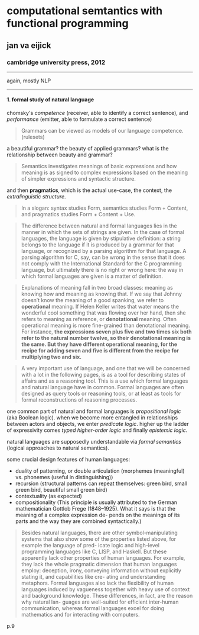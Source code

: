 # computational semtantics with functional programming

## jan va eijick

### cambridge university press, 2012

---

again, mostly NLP

---

#### 1. formal study of natural language

chomsky's *competence* (receiver, able to identify a correct sentence), and *performance* (emitter, able to formulate a correct sentence)

> Grammars can be viewed as models of our language competence. (rulesets)

a beautiful grammar? the beauty of applied grammars? what is the relationship between beauty and grammar?

> Semantics investigates meanings of basic expressions and how meaning is as signed to complex expressions based on the meaning of simpler expressions and
syntactic structure.

and then **pragmatics**, which is the actual use-case, the context, the *extralinguistic structure*.

> In a slogan: syntax studies Form, semantics studies Form + Content, and pragmatics studies Form + Content + Use.

> The difference between natural and formal languages lies in the manner in which the sets of strings are given. In the case of formal languages, the language is given by stipulative definition: a string belongs to the language if it is produced by a grammar for that language, or recognized by a parsing algorithm for that language. A parsing algorithm for C, say, can be wrong in the sense that it does not comply with the International Standard for the C programming language, but ultimately there is no right or wrong here: the way in which formal languages are given is a matter of definition.

> Explanations of meaning fall in two broad classes: meaning as knowing how and meaning as knowing that. If we say that Johnny doesn’t know the meaning of a good spanking, we refer to **operational** meaning. If Helen Keller writes that water means the wonderful cool something that was flowing over her hand, then she refers to meaning as reference, or **denotational** meaning. Often operational meaning is more fine-grained than denotational meaning. For instance, **the expressions seven plus five and two times six both refer to the natural number twelve, so their denotational meaning is the same. But they have different operational meaning, for the recipe for adding seven and five is different from the recipe for multiplying two and six.**

> A very important use of language, and one that we will be concerned with a lot in the following pages, is as a tool for describing states of affairs and as a reasoning tool. This is a use which formal languages and natural language have in common. Formal languages are often designed as query tools or reasoning tools, or at least as tools for formal reconstructions of reasoning processes.

one common part of natural and formal languages is *propositional logic* (aka Boolean logic). when we become more entangled in relationships between actors and objects, we enter *predicate logic*. higher up the ladder of expressivity comes *typed higher-order logic* and finally *epistemic logic*.

natural languages are supposedly understandable via *formal semantics* (logical approaches to natural semantics).

some crucial design features of human languages:

- duality of patterning, or double articulation (morphemes (meaningful) vs. phonemes (useful in distinguishing))
- recursion (structural patterns can repeat themselves: green bird, small green bird, beautiful small green bird)
- contextuality (as expected)
- compositionality (This principle is usually attributed to the German mathematician Gottlob Frege (1848–1925). What it says is that the meaning of a complex expression de- pends on the meanings of its parts and the way they are combined syntactically.)

> Besides natural languages, there are other symbol-manipulating systems that also show some of the properties listed above, for example the language of pred- icate logic and high-level programming languages like C, LISP, and Haskell. But these apparently lack other properties of human languages. For example, they lack the whole pragmatic dimension that human languages employ: deception, irony, conveying information without explicitly stating it, and capabilities like cre- ating and understanding metaphors. Formal languages also lack the flexibility of human languages induced by vagueness together with heavy use of context and background knowledge. These differences, in fact, are the reason why natural lan- guages are well-suited for efficient inter-human communication, whereas formal languages excel for doing mathematics and for interacting with computers.

p.9